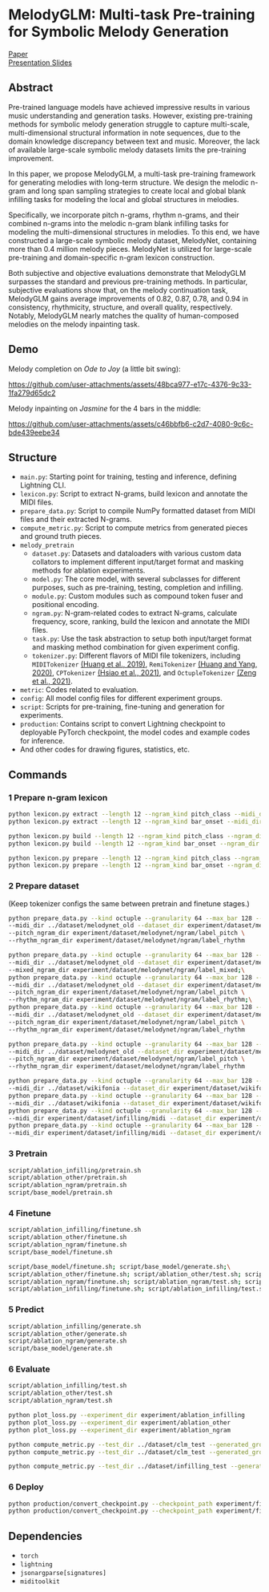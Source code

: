 # MelodyGLM: Multi-task Pre-training for Symbolic Melody Generation

[Paper](https://arxiv.org/abs/2309.10738)  
[Presentation Slides](asset/MelodyGLM.pdf)

## Abstract
Pre-trained language models have achieved impressive results in various music understanding and generation tasks. However, existing pre-training methods for symbolic melody generation struggle to capture multi-scale, multi-dimensional structural information in note sequences, due to the domain knowledge discrepancy between text and music. Moreover, the lack of available large-scale symbolic melody datasets limits the pre-training improvement.

In this paper, we propose MelodyGLM, a multi-task pre-training framework for generating melodies with long-term structure. We design the melodic n-gram and long span sampling strategies to create local and global blank infilling tasks for modeling the local and global structures in melodies.

Specifically, we incorporate pitch n-grams, rhythm n-grams, and their combined n-grams into the melodic n-gram blank infilling tasks for modeling the multi-dimensional structures in melodies. To this end, we have constructed a large-scale symbolic melody dataset, MelodyNet, containing more than 0.4 million melody pieces. MelodyNet is utilized for large-scale pre-training and domain-specific n-gram lexicon construction.

Both subjective and objective evaluations demonstrate that MelodyGLM surpasses the standard and previous pre-training methods. In particular, subjective evaluations show that, on the melody continuation task, MelodyGLM gains average improvements of 0.82, 0.87, 0.78, and 0.94 in consistency, rhythmicity, structure, and overall quality, respectively. Notably, MelodyGLM nearly matches the quality of human-composed melodies on the melody inpainting task.

## Demo
Melody completion on *Ode to Joy* (a little bit swing):

https://github.com/user-attachments/assets/48bca977-e17c-4376-9c33-1fa279d65dc2

Melody inpainting on *Jasmine* for the 4 bars in the middle:

https://github.com/user-attachments/assets/c46bbfb6-c2d7-4080-9c6c-bde439eebe34

## Structure
- `main.py`: Starting point for training, testing and inference, defining Lightning CLI.
- `lexicon.py`: Script to extract N-grams, build lexicon and annotate the MIDI files.
- `prepare_data.py`: Script to compile NumPy formatted dataset from MIDI files and their extracted N-grams.
- `compute_metric.py`: Script to compute metrics from generated pieces and ground truth pieces.
- `melody_pretrain`
  - `dataset.py`: Datasets and dataloaders with various custom data collators to implement different input/target format and masking methods for ablation experiments.
  - `model.py`: The core model, with several subclasses for different purposes, such as pre-training, testing, completion and infilling.
  - `module.py`: Custom modules such as compound token fuser and positional encoding.
  - `ngram.py`: N-gram-related codes to extract N-grams, calculate frequency, score, ranking, build the lexicon and annotate the MIDI files.
  - `task.py`: Use the task abstraction to setup both input/target format and masking method combination for given experiment config.
  - `tokenizer.py`: Different flavors of MIDI file tokenizers, including `MIDITokenizer` [(Huang et al., 2019)](https://research.google/pubs/music-transformer-generating-music-with-long-term-structure/), `RemiTokenizer` [(Huang and Yang, 2020)](https://arxiv.org/abs/2002.00212), `CPTokenizer` [(Hsiao et al., 2021)](https://arxiv.org/abs/2101.02402), and `OctupleTokenizer` [(Zeng et al., 2021)](https://arxiv.org/abs/2106.05630).
- `metric`: Codes related to evaluation.
- `config`: All model config files for different experiment groups.
- `script`: Scripts for pre-training, fine-tuning and generation for experiments.
- `production`: Contains script to convert Lightning checkpoint to deployable PyTorch checkpoint, the model codes and example codes for inference.
- And other codes for drawing figures, statistics, etc.

## Commands

### 1 Prepare n-gram lexicon
```bash
python lexicon.py extract --length 12 --ngram_kind pitch_class --midi_dir ../dataset/melodynet --ngram_dir experiment/dataset/melodynet/ngram/ngram_pitch
python lexicon.py extract --length 12 --ngram_kind bar_onset --midi_dir ../dataset/melodynet --ngram_dir experiment/dataset/melodynet/ngram/ngram_rhythm

python lexicon.py build --length 12 --ngram_kind pitch_class --ngram_dir experiment/dataset/melodynet/ngram/ngram_pitch --lexicon_path experiment/dataset/melodynet/ngram/lexicon_pitch.pkl
python lexicon.py build --length 12 --ngram_kind bar_onset --ngram_dir experiment/dataset/melodynet/ngram/ngram_rhythm --lexicon_path experiment/dataset/melodynet/ngram/lexicon_rhythm.pkl

python lexicon.py prepare --length 12 --ngram_kind pitch_class --ngram_dir experiment/dataset/melodynet/ngram/ngram_pitch --lexicon_path experiment/dataset/melodynet/ngram/lexicon_pitch.pkl --label_dir experiment/dataset/melodynet/ngram/label_pitch
python lexicon.py prepare --length 12 --ngram_kind bar_onset --ngram_dir experiment/dataset/melodynet/ngram/ngram_rhythm --lexicon_path experiment/dataset/melodynet/ngram/lexicon_rhythm.pkl --label_dir experiment/dataset/melodynet/ngram/label_rhythm
```

### 2 Prepare dataset
(Keep tokenizer configs the same between pretrain and finetune stages.)
```bash
python prepare_data.py --kind octuple --granularity 64 --max_bar 128 --pitch_range 0 128 --ngram_length 12 --ngram_top_p 0.3 --add_segment_token \
--midi_dir ../dataset/melodynet_old --dataset_dir experiment/dataset/melodynet \
--pitch_ngram_dir experiment/dataset/melodynet/ngram/label_pitch \
--rhythm_ngram_dir experiment/dataset/melodynet/ngram/label_rhythm

python prepare_data.py --kind octuple --granularity 64 --max_bar 128 --pitch_range 0 128 --ngram_length 12 --ngram_top_p 0.3 --add_segment_token \
--midi_dir ../dataset/melodynet_old --dataset_dir experiment/dataset/melodynet_ngram_mixed \
--mixed_ngram_dir experiment/dataset/melodynet/ngram/label_mixed;\
python prepare_data.py --kind octuple --granularity 64 --max_bar 128 --pitch_range 0 128 --ngram_length 8 --ngram_top_p 0.3 --add_segment_token \
--midi_dir ../dataset/melodynet_old --dataset_dir experiment/dataset/melodynet_ngram_8 \
--pitch_ngram_dir experiment/dataset/melodynet/ngram/label_pitch \
--rhythm_ngram_dir experiment/dataset/melodynet/ngram/label_rhythm;\
python prepare_data.py --kind octuple --granularity 64 --max_bar 128 --pitch_range 0 128 --ngram_length 4 --ngram_top_p 0.3 --add_segment_token \
--midi_dir ../dataset/melodynet_old --dataset_dir experiment/dataset/melodynet_ngram_4 \
--pitch_ngram_dir experiment/dataset/melodynet/ngram/label_pitch \
--rhythm_ngram_dir experiment/dataset/melodynet/ngram/label_rhythm

python prepare_data.py --kind octuple --granularity 64 --max_bar 128 --pitch_range 0 128 --ngram_length 12 --ngram_top_p 0.3 \
--midi_dir ../dataset/melodynet_old --dataset_dir experiment/dataset/melodynet_noseg \
--pitch_ngram_dir experiment/dataset/melodynet/ngram/label_pitch \
--rhythm_ngram_dir experiment/dataset/melodynet/ngram/label_rhythm

python prepare_data.py --kind octuple --granularity 64 --max_bar 128 --pitch_range 0 128 --include_empty_bar --add_segment_token \
--midi_dir ../dataset/wikifonia --dataset_dir experiment/dataset/wikifonia
python prepare_data.py --kind octuple --granularity 64 --max_bar 128 --pitch_range 0 128 --include_empty_bar \
--midi_dir ../dataset/wikifonia --dataset_dir experiment/dataset/wikifonia_noseg
python prepare_data.py --kind octuple --granularity 64 --max_bar 128 --pitch_range 0 128 --include_empty_bar --add_segment_token \
--midi_dir experiment/dataset/infilling/midi --dataset_dir experiment/dataset/infilling
python prepare_data.py --kind octuple --granularity 64 --max_bar 128 --pitch_range 0 128 --include_empty_bar \
--midi_dir experiment/dataset/infilling/midi --dataset_dir experiment/dataset/infilling_noseg
```

### 3 Pretrain
```bash
script/ablation_infilling/pretrain.sh
script/ablation_other/pretrain.sh
script/ablation_ngram/pretrain.sh
script/base_model/pretrain.sh
```

### 4 Finetune
```bash
script/ablation_infilling/finetune.sh
script/ablation_other/finetune.sh
script/ablation_ngram/finetune.sh
script/base_model/finetune.sh

script/base_model/finetune.sh; script/base_model/generate.sh;\
script/ablation_other/finetune.sh; script/ablation_other/test.sh; script/ablation_other/generate.sh;\
script/ablation_ngram/finetune.sh; script/ablation_ngram/test.sh; script/ablation_ngram/generate.sh;\
script/ablation_infilling/finetune.sh; script/ablation_infilling/test.sh; script/ablation_infilling/generate.sh
```

### 5 Predict
```bash
script/ablation_infilling/generate.sh
script/ablation_other/generate.sh
script/ablation_ngram/generate.sh
script/base_model/generate.sh
```

### 6 Evaluate
```bash
script/ablation_infilling/test.sh
script/ablation_other/test.sh
script/ablation_ngram/test.sh

python plot_loss.py --experiment_dir experiment/ablation_infilling
python plot_loss.py --experiment_dir experiment/ablation_other
python plot_loss.py --experiment_dir experiment/ablation_ngram

python compute_metric.py --test_dir ../dataset/clm_test --generated_group_dir experiment/generated/cp --dest_path experiment/result/cp.csv
python compute_metric.py --test_dir ../dataset/clm_test --generated_group_dir experiment/generated/mt --dest_path experiment/result/mt.csv

python compute_metric.py --test_dir ../dataset/infilling_test --generated_dir experiment/generated/vli/infilling --dest_path experiment/result/vli.csv --force_filename
```

### 6 Deploy
```bash
python production/convert_checkpoint.py --checkpoint_path experiment/final/model/ngram-multi-single_60/finetune_clm/lightning_logs/version_0/checkpoints/epoch=9.ckpt --config_path experiment/final/model/ngram-multi-single_60/finetune_clm/lightning_logs/version_0/config.yaml --output_path experiment/production/melodyglm_base_completion.ckpt
python production/convert_checkpoint.py --checkpoint_path experiment/final/model/ngram-multi-single_60/finetune_inpainting/lightning_logs/version_0/checkpoints/epoch=9.ckpt --config_path experiment/final/model/ngram-multi-single_60/finetune_inpainting/lightning_logs/version_0/config.yaml --output_path experiment/production/melodyglm_base_inpainting.ckpt
```

## Dependencies

- `torch`
- `lightning`
- `jsonargparse[signatures]`
- `miditoolkit`
